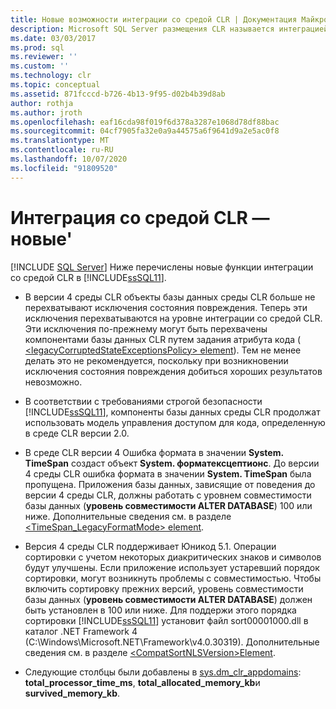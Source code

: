 ```yaml
---
title: Новые возможности интеграции со средой CLR | Документация Майкрософт
description: Microsoft SQL Server размещения CLR называется интеграцией со средой CLR. В этой статье описаны новые функции интеграции со средой CLR в SQL Server 2012.
ms.date: 03/03/2017
ms.prod: sql
ms.reviewer: ''
ms.custom: ''
ms.technology: clr
ms.topic: conceptual
ms.assetid: 871fcccd-b726-4b13-9f95-d02b4b39d8ab
author: rothja
ms.author: jroth
ms.openlocfilehash: eaf16cda98f019f6d378a3287e1068d78df88bac
ms.sourcegitcommit: 04cf7905fa32e0a9a44575a6f9641d9a2e5ac0f8
ms.translationtype: MT
ms.contentlocale: ru-RU
ms.lasthandoff: 10/07/2020
ms.locfileid: "91809520"
---
```

# <a name="clr-integration---what39s-new"></a>Интеграция со средой CLR — новые&#39;
 [!INCLUDE [SQL Server](../../includes/applies-to-version/sqlserver.md)]
  Ниже перечислены новые функции интеграции со средой CLR в [!INCLUDE[ssSQL11](../../includes/sssql11-md.md)].  
  
-   В версии 4 среды CLR объекты базы данных среды CLR больше не перехватывают исключения состояния повреждения. Теперь эти исключения перехватываются на уровне интеграции со средой CLR. Эти исключения по-прежнему могут быть перехвачены компонентами базы данных CLR путем задания атрибута кода ([ \<legacyCorruptedStateExceptionsPolicy> element](/dotnet/framework/configure-apps/file-schema/runtime/legacycorruptedstateexceptionspolicy-element)). Тем не менее делать это не рекомендуется, поскольку при возникновении исключения состояния повреждения добиться хороших результатов невозможно.  
  
-   В соответствии с требованиями строгой безопасности [!INCLUDE[ssSQL11](../../includes/sssql11-md.md)], компоненты базы данных среды CLR продолжат использовать модель управления доступом для кода, определенную в среде CLR версии 2.0.  
  
-   В среде CLR версии 4 Ошибка формата в значении **System. TimeSpan** создаст объект **System. форматексцептионс**. До версии 4 среды CLR ошибка формата в значении **System. TimeSpan** была пропущена. Приложения базы данных, зависящие от поведения до версии 4 среды CLR, должны работать с уровнем совместимости базы данных (**уровень совместимости ALTER DATABASE**) 100 или ниже. Дополнительные сведения см. в разделе [<TimeSpan_LegacyFormatMode> element](/dotnet/framework/configure-apps/file-schema/runtime/timespan-legacyformatmode-element).  
  
-   Версия 4 среды CLR поддерживает Юникод 5.1. Операции сортировки с учетом некоторых диакритических знаков и символов будут улучшены. Если приложение использует устаревший порядок сортировки, могут возникнуть проблемы с совместимостью. Чтобы включить сортировку прежних версий, уровень совместимости базы данных (**уровень совместимости ALTER DATABASE**) должен быть установлен в 100 или ниже. Для поддержи этого порядка сортировки [!INCLUDE[ssSQL11](../../includes/sssql11-md.md)] установит файл sort00001000.dll в каталог .NET Framework 4 (C:\Windows\Microsoft.NET\Framework\v4.0.30319). Дополнительные сведения см. в разделе [\<CompatSortNLSVersion>Element](/dotnet/framework/configure-apps/file-schema/runtime/compatsortnlsversion-element).  
  
-   Следующие столбцы были добавлены в [sys.dm_clr_appdomains](../../relational-databases/system-dynamic-management-views/sys-dm-clr-appdomains-transact-sql.md): **total_processor_time_ms**, **total_allocated_memory_kb**и **survived_memory_kb**.  
  
